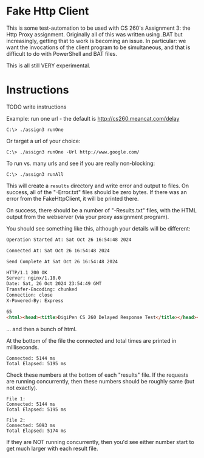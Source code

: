 # Fake Http Client

This is some test-automation to be used with CS 260's Assignment 3:
the Http Proxy assignment. Originally all of this was written using .BAT
but increasingly, getting that to work is becoming an issue. In particular:
we want the invocations of the client program to be simultaneous, and that
is difficult to do with PowerShell and BAT files.

This is all still VERY experimental.


# Instructions

TODO write instructions

Example: run one url - the default is http://cs260.meancat.com/delay

```pwsh
C:\> ./assign3 runOne
```

Or target a url of your choice:
```pwsh
C:\> ./assign3 runOne -Url http://www.google.com/
```

To run vs. many urls and see if you are really non-blocking:
```pwsh
C:\> ./assign3 runAll
```

This will create a `results`  directory and write error and output to files.
On success, all of the "-Error.txt" files should be zero bytes. If there was an error 
from the FakeHttpClient, it will be printed there.

On success, there should be a number of "-Results.txt" files, with the HTML output
from the webserver (via your proxy assignment program).

You should see something like this, although your details will be different:
```html
Operation Started At: Sat Oct 26 16:54:48 2024

Connected At: Sat Oct 26 16:54:48 2024

Send Complete At Sat Oct 26 16:54:48 2024

HTTP/1.1 200 OK
Server: nginx/1.18.0
Date: Sat, 26 Oct 2024 23:54:49 GMT
Transfer-Encoding: chunked
Connection: close
X-Powered-By: Express

65
<html><head><title>DigiPen CS 260 Delayed Response Test</title></head><body><h2>Here we go!</h2>1<br>
```
... and then a bunch of html.

At the bottom of the file the connected and total times are printed in milliseconds.
```
Connected: 5144 ms
Total Elapsed: 5195 ms
```

Check these numbers at the bottom of each "results" file.
If the requests are running concurrently, then these numbers should be roughly same (but not exactly).

```
File 1:
Connected: 5144 ms
Total Elapsed: 5195 ms

File 2:
Connected: 5093 ms
Total Elapsed: 5174 ms
```

If they are NOT running concurrently, then you'd see either number start to get much larger with
each result file.


